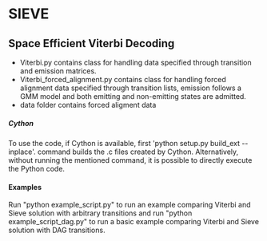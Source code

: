 # SIEVE

## Space Efficient Viterbi Decoding

* Viterbi.py contains class for handling data specified through transition and emission matrices. 
* Viterbi_forced_alignment.py contains class for handling forced alignment data specified through transition lists, emission follows a GMM model and both emitting and non-emitting states are admitted.
* data folder contains forced aligment data 

##### Cython
To use the code, if Cython is available, first 'python setup.py build_ext --inplace'. command builds the .c files created by Cython. Alternatively, without running the mentioned command, it is possible to directly execute the Python code.

#### Examples 

Run "python example_script.py" to run an example comparing Viterbi and Sieve solution with arbitrary transitions and run "python example_script_dag.py" to run a basic example comparing Viterbi and Sieve solution with DAG transitions. 
